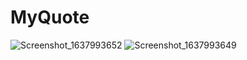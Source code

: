 # MyQuote
![Screenshot_1637993652](https://user-images.githubusercontent.com/68629990/143670632-f4f71ad1-5321-4864-8bd2-7e1236d64619.png)
![Screenshot_1637993649](https://user-images.githubusercontent.com/68629990/143670633-1a3ab833-56cb-47d7-86dd-14bff6b7d7ce.png)
